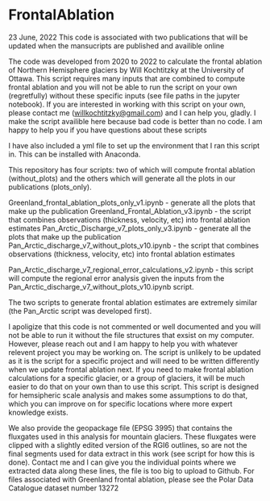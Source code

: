 # FrontalAblation
23 June, 2022
This code is associated with two publications that will be updated when the mansucripts are published and availible online

The code was developed from 2020 to 2022 to calculate the frontal ablation of Northern Hemisphere glaciers by Will Kochtitzky at the University of Ottawa.
This script requires many inputs that are combined to compute frontal ablation and you will not be able to run the script on your own (regretfully) without these specific inputs (see file paths in the jupyter notebook).
If you are interested in working with this script on your own, please contact me (willkochtitzky@gmail.com) and I can help you, gladly.
I make the script availible here because bad code is better than no code. I am happy to help you if you have questions about these scripts

I have also included a yml file to set up the environment that I ran this script in. This can be installed with Anaconda.

This repository has four scripts: two of which will compute frontal ablation (without_plots) and the others which will generate all the plots in our publications (plots_only).

Greenland_frontal_ablation_plots_only_v1.ipynb - generate all the plots that make up the publication
Greenland_Frontal_Ablation_v3.ipynb - the script that combines observations (thickness, velocity, etc) into frontal ablation estimates
Pan_Arctic_Discharge_v7_plots_only_v3.ipynb - generate all the plots that make up the publication
Pan_Arctic_discharge_v7_without_plots_v10.ipynb - the script that combines observations (thickness, velocity, etc) into frontal ablation estimates

Pan_Arctic_discharge_v7_regional_error_calculations_v2.ipynb - this script will compute the regional error analysis given the inputs from the Pan_Arctic_discharge_v7_without_plots_v10.ipynb script.

The two scripts to generate frontal ablation estimates are extremely similar (the Pan_Arctic script was developed first).

I apoligize that this code is not commented or well documented and you will not be able to run it without the file structures that exsist on my computer. However, please reach out and I am happy to help you with whatever relevent project you may be working on.
The script is unlikely to be updated as it is the script for a specific project and will need to be written differently when we update frontal ablation next.
If you need to make frontal ablation calculations for a specific glacier, or a group of glaciers, it will be much easier to do that on your own than to use this script. This script is designed for hemsipheric scale analysis and makes some assumptions to do that, which you can improve on for specific locations where more expert knowledge exists.

We also provide the geopackage file (EPSG 3995) that contains the fluxgates used in this analysis for mountain glaciers. These fluxgates were clipped with a slightly edited version of the RGI6 outlines, so are not the final segments used for data extract in this work (see script for how this is done). Contact me and I can give you the individual points where we extracted data along these lines, the file is too big to upload to Github.
For files associated with Greenland frontal ablation, please see the Polar Data Catalogue dataset number 13272
